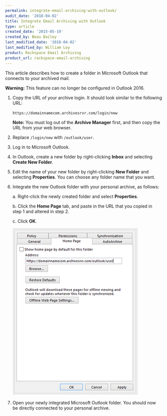 ```yaml
---
permalink: integrate-email-archiving-with-outlook/
audit_date: '2018-04-02'
title: Integrate Email Archiving with Outlook
type: article
created_date: '2015-05-19'
created_by: Beau Bailey
last_modified_date: '2018-04-02'
last_modified_by: William Loy
product: Rackspace Email Archiving
product_url: rackspace-email-archiving
---
```


This article describes how to create a folder in Microsoft Outlook that connects to your
archived mail.

**Warning:** This feature can no longer be configured in Outlook 2016.

1. Copy the URL of your archive login. It should look similar to the following URL:

   `https://domainnamecom.archivesrvr.com/login/new`

    **Note:** You must log out of the **Archive Manager** first, and then
    copy the URL from your web browser.

2. Replace `/login/new` with `/outlook/user`.

3. Log in to Microsoft Outlook.

4. In Outlook, create a new folder by right-clicking **Inbox** and selecting **Create New Folder**.

5. Edit the name of your new folder by right-clicking **New Folder** and selecting **Properties**. You can choose any folder name that you want.

6. Integrate the new Outlook folder with your personal archive, as follows:

   a.  Right-click the newly created folder and select **Properties**.

   b.  Click the **Home Page** tab, and paste in the URL that you copied in step 1 and altered in step 2.

   c.  Click **OK**.

   ![](IntegrateArchivingwithOutlook1A.png)

7. Open your newly integrated Microsoft Outlook folder. You should now be directly connected to your personal archive.
